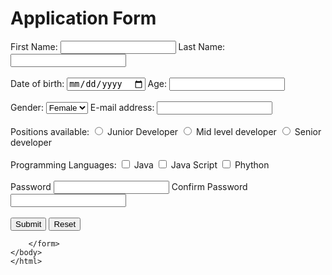 <html>
    <head>
        <title>Application</title>
    </head>
    <body>
        <h1>Application Form</h1>
        <form class="" action="" method="post">
            <label>First Name:</label>
            <input type="text" name="value">
            <label>Last Name:</label>
            <input type="text" name="value"><br><br>
            <label>Date of birth:</label>
            <input type="date" name="value">
            <label>Age:</label>
            <input type="number" name="value"><br><br>
            <label>Gender:</label>
           <select name="gender">
            <option value="Female">Female</option>
            <option value="male">Male</option>
            <option value="other">other</option>
           </select>
            <label>E-mail address:</label>
            <input type="email" name="value"><br><br>
            <label>Positions available:</label>
            <input type="radio" name="value">
            <label>Junior Developer</label>
            <input type="radio" name="value">
            <label>Mid level developer</label>
            <input type="radio" name="value">
            <label>Senior developer</label><br><br>
            <label>Programming Languages:</label>
            <input type="checkbox" name="value">
            <label>Java</label>
            <input type="checkbox" name="value">
            <label>Java Script</label>
            <input type="checkbox" name="value">
            <label>Phython</label><br><br>
            <label>Password</label>
            <input type="password" name="value">
            <label> Confirm Password</label>
            <input type="text" name="value"><br><br>
            <input type="submit" name="save">
            <input type="reset" name="reset">
           
        </form>
    </body>
    </html>
